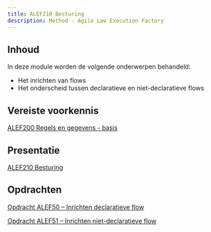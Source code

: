 ```yaml
---
title: ALEF210 Besturing
description: Method - Agile Law Execution Factory
---
```


## Inhoud

In deze module worden de volgende onderwerpen behandeld:
- Het inrichten van flows
- Het onderscheid tussen declaratieve en niet-declaratieve flows

## Vereiste voorkennis
[ALEF200 Regels en gegevens - basis](../ALEF/02-ALEF200.md)


## Presentatie
[ALEF210 Besturing](../../../static/pdf/PresentatieALEF210.pdf)

## Opdrachten
[Opdracht ALEF50 – Inrichten declaratieve flow](../../../static/pdf/OpdrachtALEF50.pdf)

[Opdracht ALEF51 – Inrichten niet-declaratieve flow](../../../static/pdf/OpdrachtALEF51.pdf)
